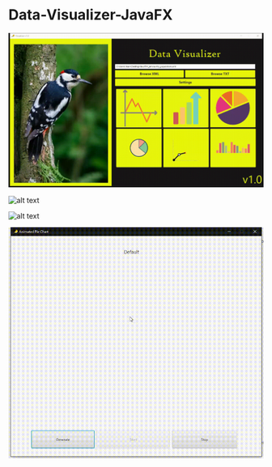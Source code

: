 # Data-Visualizer-JavaFX
![alt text](/img/1.gif "Logo Title Text 1")

![alt text](/img/1.png "Logo Title Text 1")

![alt text](/img/2.png "Logo Title Text 1")

![alt text](/img/2.gif "Logo Title Text 1")
